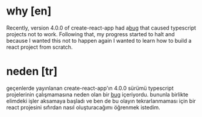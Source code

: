 # why [en]

Recently, version 4.0.0 of create-react-app
had a[bug](https://github.com/facebook/create-react-app/issues/9868) 
that caused typescript projects not to work.
Following that, my progress started to halt
and because I wanted this not to happen again 
I wanted to learn how to build a react project
from scratch.

# neden [tr]

geçenlerde yayınlanan create-react-app'ın 4.0.0 sürümü 
typescript projelerinin çalışmamasına neden olan bir 
[bug](https://github.com/facebook/create-react-app/issues/9868) 
içeriyordu. bununla birlikte elimdeki işler aksamaya başladı 
ve ben de bu olayın tekrarlanmaması için bir react projesini 
sıfırdan nasıl oluşturacağımı öğrenmek istedim. 
